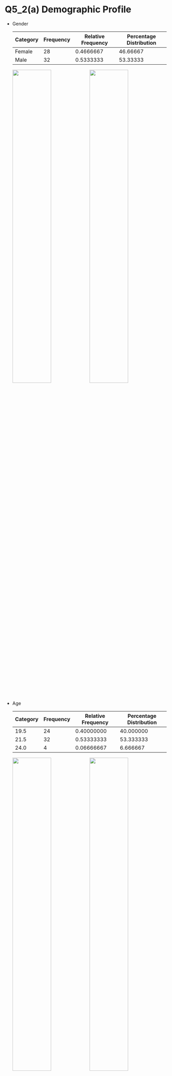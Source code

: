 # Q5_2(a) Demographic Profile
- Gender

  | Category | Frequency | Relative Frequency | Percentage Distribution |
  | --- | --- | --- | --- |
  | Female | 28 | 0.4666667 | 46.66667 |
  | Male | 32 | 0.5333333 | 53.33333 |

  <img src="./images/Q5_Bar-Gender.jpg" width=50%><img src="./images/Q5_Pie-gender.jpg" width=50%>

- Age

  | Category | Frequency | Relative Frequency | Percentage Distribution |
  | --- | --- | --- | --- |
  | 19.5 | 24 | 0.40000000 | 40.000000 |
  | 21.5 | 32 | 0.53333333 | 53.333333 |
  | 24.0 | 4 | 0.06666667 | 6.666667 |

  <img src="./images/Q5_Bar-age.jpg" width=50%><img src="./images/Q5_Pie-age.jpg" width=50%>

- Saving Habit

  | Category | Frequency | Relative Frequency | Percentage Distribution |
  | --- | --- | --- | --- |
  | FKE | 8 | 0.13333333 | 13.333333 |
  | FKM | 4 | 0.06666667 | 6.666667 |
  | FKP | 3 | 0.05000000 | 5.000000 |
  | FPTT | 3 | 0.05000000 | 5.000000 |
  | FTKEE | 2 | 0.03333333 | 3.333333 |
  | FTMK | 40 | 0.66666667 | 66.666667 |

  <img src="./images/Q5_Bar-faculty.jpg" width=50%><img src="./images/Q5_Pie-faculty.jpg" width=50%>

- Allowance

  | Category | Frequency | Relative Frequency | Percentage Distribution |
  | --- | --- | --- | --- |
  | 100 | 31 | 0.5166667 | 51.66667 |
  | 350.5 | 22 | 0.3666667 | 36.66667 |
  | 650.5 | 7 | 0.1166667 | 11.66667 |

  <img src="./images/Q5_Bar-allowance.jpg" width=50%><img src="./images/Q5_Pie-allowance.jpg" width=50%>

- If student is taking a part time job:

  | Category | Frequency | Relative Frequency | Percentage Distribution |
  | --- | --- | --- | --- |
  | No | 50 | 0.8333333 | 83.33333 |
  | Yes | 10 | 0.1666667 | 16.66667 |

  <img src="./images/Q5_Bar-partTime.jpg" width=50%><img src="./images/Q5_Pie-partTime.jpg" width=50%>

- If a student has difficulty in managing money:

  | Category | Frequency | Relative Frequency | Percentage Distribution |
  | --- | --- | --- | --- |
  | 1 | 4 | 0.06666667 | 6.666667 |
  | 2 | 7 | 0.11666667 | 11.666667 |
  | 3 | 25 | 0.41666667 | 41.666667 |
  | 4 | 16 | 0.26666667 | 26.666667 |
  | 5 | 8 | 0.13333333 | 13.333333 |

  <img src="./images/Q5_Bar-MoneyMgmtDifficulty.jpg" width=50%><img src="./images/Q5_Pie-MoneyMgmtDifficulty.jpg" width=50%>

- If the student has ability to prepare his/her own weekly/monthly budget:

  | Category | Frequency | Relative Frequency | Percentage Distribution |
  | --- | --- | --- | --- |
  | 2 | 13 | 0.2166667 | 21.66667 |
  | 3 | 27 | 0.4500000 | 45.00000 |
  | 4 | 11 | 0.1833333 | 18.33333 |
  | 5 | 9 | 0.1500000 | 15.00000 |

  <img src="./images/Q5_Bar-abilityPrepareBudget.jpg" width=50%><img src="./images/Q5_Pie-abilityPrepareBudget.jpg" width=50%>

- If the student's parents' are good examples when it comes to money management:

  | Category | Frequency | Relative Frequency | Percentage Distribution |
  | --- | --- | --- | --- |
  | 2 | 3 | 0.05 | 5.00 |
  | 3 | 21 | 0.35 | 35.00 |
  | 4 | 21 | 0.35 | 35.00 |
  | 5 | 15 | 0.25 | 25.00 |

  <img src="./images/Q5_Bar-parentsGoodExample.jpg" width=50%><img src="./images/Q5_Pie-parentsGoodExample.jpg" width=50%>

- If the student appreciate it when parents give advice about what to do with money:

  | Category | Frequency | Relative Frequency | Percentage Distribution |
  | --- | --- | --- | --- |
  | 2 | 1 | 0.01666667 | 1.666667 |
  | 3 | 16 | 0.26666667 | 26.666667 |
  | 4 | 23 | 0.38333333 | 38.333333 |
  | 5 | 20 | 0.33333333 | 33.333333 |

  <img src="./images/Q5_Bar-appreciateAdvice.jpg" width=50%><img src="./images/Q5_Pie-appreciateAdvice.jpg" width=50%>

- If friends do regularly save with savings account:

  | Category | Frequency | Relative Frequency | Percentage Distribution |
  | --- | --- | --- | --- |
  | 1 | 4 | 0.06666667 | 6.666667 |
  | 2 | 15 | 0.25000000 | 25.000000 |
  | 3 | 18 | 0.30000000 | 30.000000 |
  | 4 | 16 | 0.26666667 | 26.666667 |
  | 5 | 7 | 0.11666667 | 11.666667 |

  <img src="./images/Q5_Bar-friendsSaveRegularly.jpg" width=50%><img src="./images/Q5_Pie-friendsSaveRegularly.jpg" width=50%>

- If the student regularly discusses about money management issue (saving) with friends:

  | Category | Frequency | Relative Frequency | Percentage Distribution |
  | --- | --- | --- | --- |
  | 1 | 7 | 0.1166667 | 11.66667 |
  | 2 | 19 | 0.3166667 | 31.66667 |
  | 3 | 23 | 0.3833333 | 38.33333 |
  | 4 | 8 | 0.1333333 | 13.33333 |
  | 5 | 3 | 0.0500000 | 5.00000 |

  <img src="./images/Q5_Bar-discussWithFriends.jpg" width=50%><img src="./images/Q5_Pie-discussWithFriends.jpg" width=50%>

- If "buy now, think later" describes them:

  | Category | Frequency | Relative Frequency | Percentage Distribution |
  | --- | --- | --- | --- |
  | 1 | 17 | 0.28333333 | 28.333333 |
  | 2 | 10 | 0.16666667 | 16.666667 |
  | 3 | 20 | 0.33333333 | 33.333333 |
  | 4 | 9 | 0.15000000 | 15.000000 |
  | 5 | 4 | 0.06666667 | 6.666667 |

  <img src="./images/Q5_Bar-buyNowThinkLater.jpg" width=50%><img src="./images/Q5_Pie-buyNowThinkLater.jpg" width=50%>

- If rarely achieve saving goals:

  | Category | Frequency | Relative Frequency | Percentage Distribution |
  | --- | --- | --- | --- |
  | 1 | 3 | 0.05000000 | 5.000000 |
  | 2 | 12 | 0.20000000 | 20.000000 |
  | 3 | 25 | 0.41666667 | 41.666667 |
  | 4 | 15 | 0.25000000 | 25.000000 |
  | 5 | 5 | 0.08333333 | 8.333333 |

  <img src="./images/Q5_Bar-rarelyAchieveGoal.jpg" width=50%><img src="./images/Q5_Pie-rarelyAchieveGoal.jpg" width=50%>

- If put money aside on a regular basis for the future:

  | Category | Frequency | Relative Frequency | Percentage Distribution |
  | --- | --- | --- | --- |
  | 1 | 5 | 0.08333333 | 8.333333 |
  | 2 | 2 | 0.03333333 | 3.333333 |
  | 3 | 27 | 0.45000000 | 45.000000 |
  | 4 | 21 | 0.35000000 | 35.000000 |
  | 5 | 5 | 0.08333333 | 8.333333 |

  <img src="./images/Q5_Bar-putMoneyAside.jpg" width=50%><img src="./images/Q5_Pie-putMoneyAside.jpg" width=50%>

- If often compare prices before making a purchase:

  | Category | Frequency | Relative Frequency | Percentage Distribution |
  | --- | --- | --- | --- |
  | 2 | 5 | 0.08333333 | 8.333333 |
  | 3 | 14 | 0.23333333 | 23.333333 |
  | 4 | 21 | 0.35000000 | 35.000000 |
  | 5 | 20 | 0.33333333 | 33.333333 |

  <img src="./images/Q5_Bar-comparePrices.jpg" width=50%><img src="./images/Q5_Pie-comparePrices.jpg" width=50%>


# Q5_2(b) Means comparison


